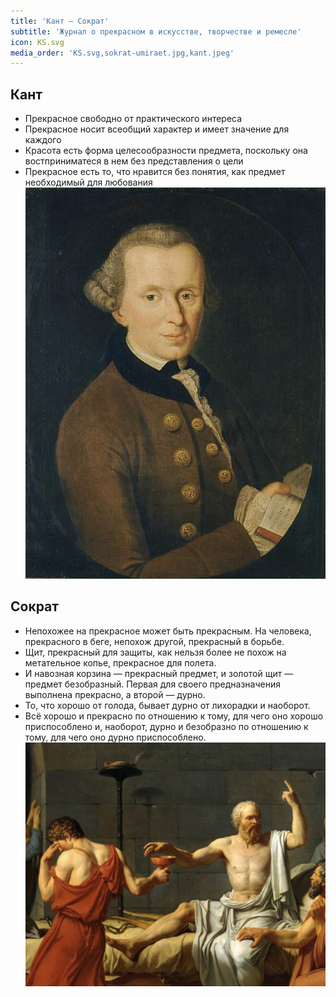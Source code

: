 ```yaml
---
title: 'Кант — Сократ'
subtitle: 'Журнал о прекрасном в искусстве, творчестве и ремесле'
icon: KS.svg
media_order: 'KS.svg,sokrat-umiraet.jpg,kant.jpeg'
---
```


## Кант

- Прекрасное свободно от практического интереса
- Прекрасное носит всеобщий характер и имеет значение для каждого
- Красота есть форма целесообразности предмета, поскольку она востприниматеся в нем без представления о цели
- Прекрасное есть то, что нравится без понятия, как предмет необходимый для любования
	![](kant.jpeg?resize=400,400)

## Сократ

- Непохожее на прекрасное может быть прекрасным. На человека, прекрасного в беге, непохож другой, прекрасный в борьбе. 
- Щит, прекрасный для защиты, как нельзя более не похож на метательное копье, прекрасное для полета. 
- И навозная корзина — прекрасный предмет, и золотой щит — предмет безобразный. Первая для своего предназначения выполнена прекрасно, а второй — дурно.
- То, что хорошо от голода, бывает дурно от лихорадки и наоборот.
- Всё хорошо и прекрасно по отношению к тому, для чего оно хорошо приспособлено и, наоборот, дурно и безобразно по отношению к тому, для чего оно дурно приспособлено. 
	![](sokrat-umiraet.jpg?resize=400,400)